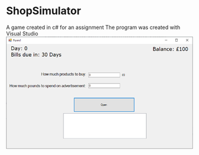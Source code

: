 # ShopSimulator
A game created in c# for an assignment
The program was created with Visual Studio
![](Images/ShopSimulator.png)
